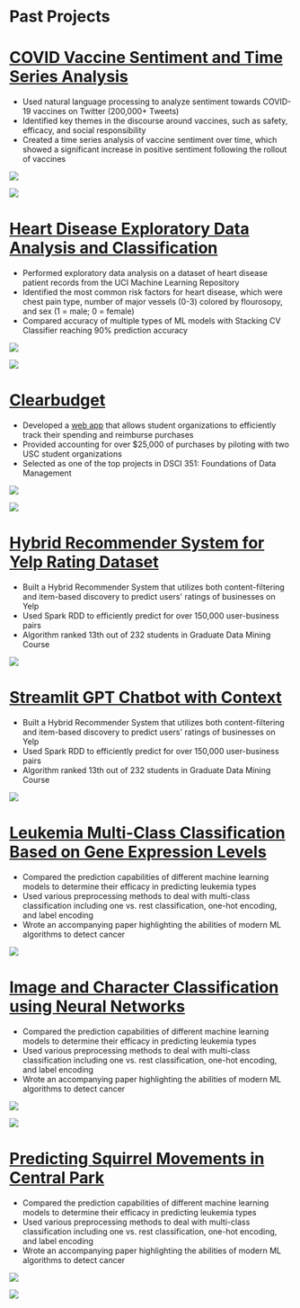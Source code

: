 # Past Projects  


# [COVID Vaccine Sentiment and Time Series Analysis](https://www.kaggle.com/code/hassanhshah/covid-vaccine-sentiment-and-time-series-analysis)
* Used natural language processing to analyze sentiment towards COVID-19 vaccines on Twitter (200,000+ Tweets)  
* Identified key themes in the discourse around vaccines, such as safety, efficacy, and social responsibility
* Created a time series analysis of vaccine sentiment over time, which showed a significant increase in positive sentiment following the rollout of vaccines  

![](/images/Time_Series.png)

![](/images/Common_Words.png)

# [Heart Disease Exploratory Data Analysis and Classification](https://www.kaggle.com/code/hassanhshah/heart-disease-eda-classification-90-accuracy)
* Performed exploratory data analysis on a dataset of heart disease patient records from the UCI Machine Learning Repository  
* Identified the most common risk factors for heart disease, which were chest pain type, number of major vessels (0-3) colored by flourosopy, and sex (1 = male; 0 = female)  
* Compared accuracy of multiple types of ML models with Stacking CV Classifier reaching 90% prediction accuracy  

![](/images/Cholesterol.png)

![](/images/Models.png)

# [Clearbudget](https://clearbudgets.com)
* Developed a [web app](https://github.com/hassanhshah/ClearBudget) that allows student organizations to efficiently track their spending and reimburse purchases  
* Provided accounting for over $25,000 of purchases by piloting with two USC student organizations  
* Selected as one of the top projects in DSCI 351: Foundations of Data Management  

![](/images/Main_Screen.png)

![](/images/Requests.png)

# [Hybrid Recommender System for Yelp Rating Dataset](https://github.com/hassanhshah/Hybrid_Recommender_System)
* Built a Hybrid Recommender System that utilizes both content-filtering and item-based discovery to predict users' ratings of businesses on Yelp
* Used Spark RDD to efficiently predict for over 150,000 user-business pairs
* Algorithm ranked 13th out of 232 students in Graduate Data Mining Course  

![](/images/Yelp.png)

# [Streamlit GPT Chatbot with Context](https://github.com/hassanhshah/Hybrid_Recommender_System)
* Built a Hybrid Recommender System that utilizes both content-filtering and item-based discovery to predict users' ratings of businesses on Yelp
* Used Spark RDD to efficiently predict for over 150,000 user-business pairs
* Algorithm ranked 13th out of 232 students in Graduate Data Mining Course  

![](/images/Chatbot.png)

# [Leukemia Multi-Class Classification Based on Gene Expression Levels](https://github.com/hassanhshah/Leukemia_Classification)
* Compared the prediction capabilities of different machine learning models to determine their efficacy in predicting leukemia types  
* Used various preprocessing methods to deal with multi-class classification including one vs. rest classification, one-hot encoding, and label encoding 
* Wrote an accompanying paper highlighting the abilities of modern ML algorithms to detect cancer  

![](/images/Leukemia.png)

# [Image and Character Classification using Neural Networks](https://github.com/hassanhshah/Image_and_Character_Classification)
* Compared the prediction capabilities of different machine learning models to determine their efficacy in predicting leukemia types  
* Used various preprocessing methods to deal with multi-class classification including one vs. rest classification, one-hot encoding, and label encoding 
* Wrote an accompanying paper highlighting the abilities of modern ML algorithms to detect cancer  

![](/images/IMAGECNN.png)

![](/images/Chinese_Characters.png)

# [Predicting Squirrel Movements in Central Park](https://github.com/hassanhshah/Squirrel_Prediction)
* Compared the prediction capabilities of different machine learning models to determine their efficacy in predicting leukemia types  
* Used various preprocessing methods to deal with multi-class classification including one vs. rest classification, one-hot encoding, and label encoding 
* Wrote an accompanying paper highlighting the abilities of modern ML algorithms to detect cancer  

![](/images/IMAGECNN.png)

![](/images/Chinese_Characters.png)



